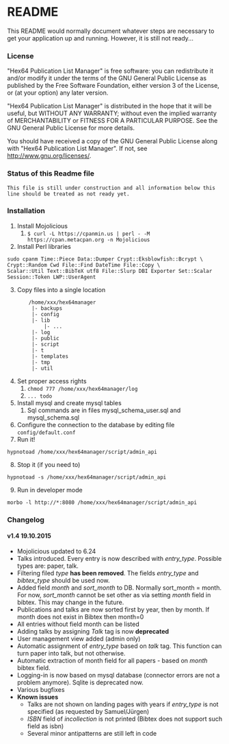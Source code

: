# README #

This README would normally document whatever steps are necessary to get your application up and running. However, it is still not ready...

### License ###

"Hex64 Publication List Manager" is free software: you can redistribute it and/or modify
it under the terms of the GNU General Public License as published by
the Free Software Foundation, either version 3 of the License, or
(at your option) any later version.

"Hex64 Publication List Manager" is distributed in the hope that it will be useful,
but WITHOUT ANY WARRANTY; without even the implied warranty of
MERCHANTABILITY or FITNESS FOR A PARTICULAR PURPOSE.  See the
GNU General Public License for more details.

You should have received a copy of the GNU General Public License
along with "Hex64 Publication List Manager".  If not, see <http://www.gnu.org/licenses/>.

### Status of this Readme file ###

    This file is still under construction and all information below this line should be treated as not ready yet.

### Installation ###

1. Install Mojolicious 
    1. `$ curl -L https://cpanmin.us | perl - -M https://cpan.metacpan.org -n Mojolicious`
2. Install Perl libraries
```
sudo cpanm Time::Piece Data::Dumper Crypt::Eksblowfish::Bcrypt \
Crypt::Random Cwd File::Find DateTime File::Copy \
Scalar::Util Text::BibTeX utf8 File::Slurp DBI Exporter Set::Scalar Session::Token LWP::UserAgent
```

3. Copy files into a single location
```
       /home/xxx/hex64manager
        |- backups
        |- config
        |- lib
            |- ...
        |- log
        |- public
        |- script
        |- t
        |- templates
        |- tmp
        |- util
```
4. Set proper access rights 
    1. `chmod 777 /home/xxx/hex64manager/log`
    2. `... todo`
5. Install mysql and create mysql tables
    1. Sql commands are in files mysql_schema_user.sql and mysql_schema.sql
6. Configure the connection to the database by editing file `config/default.conf`
7. Run it!
```
hypnotoad /home/xxx/hex64manager/script/admin_api
```
8. Stop it (if you need to)
```
hypnotoad -s /home/xxx/hex64manager/script/admin_api
```
9. Run in developer mode

```
morbo -l http://*:8080 /home/xxx/hex64manager/script/admin_api
```


### Changelog ###

#### v1.4 19.10.2015 ####

* Mojolicious updated to 6.24
* Talks introduced. Every entry is now described with *entry_type*. Possible types are: paper, talk.
* Filtering filed *type* **has been removed**. The fields *entry_type* and *bibtex_type* should be used now.
* Added field *month* and *sort_month* to DB. Normally sort_month = month. For now, *sort_month* cannot be set other as via setting *month* field in bibtex. This may change in the future.
* Publications and talks are now sorted first by year, then by month. If month does not exist in Bibtex then month=0
* All entries without field month can be listed
* Adding talks by assigning *Talk* tag is now **deprecated**
* User management view added (admin only)
* Automatic assignment of *entry_type* based on *talk* tag. This function can turn paper into talk, but not otherwise.
* Automatic extraction of month field for all papers - based on *month* bibtex field.
* Logging-in is now based on mysql database (connector errors are not a problem anymore). Sqlite is deprecated now.
* Various bugfixes
* **Known issues**
    * Talks are not shown on landing pages with years if *entry_type* is not specified (as requested by Samuel/Jürgen)
    * *ISBN* field of *incollection* is not printed (Bibtex does not support such field as isbn)
    * Several minor antipatterns are still left in code